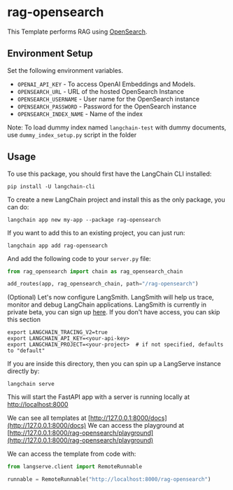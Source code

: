 # rag-opensearch

This Template performs RAG using [OpenSearch](https://python.langchain.com/docs/integrations/vectorstores/opensearch).

## Environment Setup

Set the following environment variables. 

- `OPENAI_API_KEY` -  To access OpenAI Embeddings and Models.
- `OPENSEARCH_URL` - URL of the hosted OpenSearch Instance
- `OPENSEARCH_USERNAME` - User name for the OpenSearch instance
- `OPENSEARCH_PASSWORD` - Password for the OpenSearch instance
- `OPENSEARCH_INDEX_NAME` - Name of the index 

Note: To load dummy index named `langchain-test` with dummy documents, use `dummy_index_setup.py` script in the folder

## Usage

To use this package, you should first have the LangChain CLI installed:

```shell
pip install -U langchain-cli
```

To create a new LangChain project and install this as the only package, you can do:

```shell
langchain app new my-app --package rag-opensearch
```

If you want to add this to an existing project, you can just run:

```shell
langchain app add rag-opensearch
```

And add the following code to your `server.py` file:
```python
from rag_opensearch import chain as rag_opensearch_chain

add_routes(app, rag_opensearch_chain, path="/rag-opensearch")
```

(Optional) Let's now configure LangSmith. 
LangSmith will help us trace, monitor and debug LangChain applications. 
LangSmith is currently in private beta, you can sign up [here](https://smith.langchain.com/). 
If you don't have access, you can skip this section


```shell
export LANGCHAIN_TRACING_V2=true
export LANGCHAIN_API_KEY=<your-api-key>
export LANGCHAIN_PROJECT=<your-project>  # if not specified, defaults to "default"
```

If you are inside this directory, then you can spin up a LangServe instance directly by:

```shell
langchain serve
```

This will start the FastAPI app with a server is running locally at 
[http://localhost:8000](http://localhost:8000)

We can see all templates at [http://127.0.0.1:8000/docs](http://127.0.0.1:8000/docs)
We can access the playground at [http://127.0.0.1:8000/rag-opensearch/playground](http://127.0.0.1:8000/rag-opensearch/playground)  

We can access the template from code with:

```python
from langserve.client import RemoteRunnable

runnable = RemoteRunnable("http://localhost:8000/rag-opensearch")
```